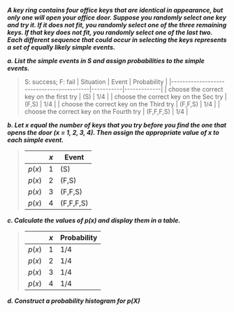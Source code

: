 ***A key ring contains four office
keys that are identical in appearance, but only one
will open your office door. Suppose you randomly
select one key and try it. If it does not fit, you randomly
select one of the three remaining keys. If that
key does not fit, you randomly select one of the last
two. Each different sequence that could occur in
selecting the keys represents a set of equally likely
simple events.***

***a. List the simple events in S and assign probabilities
to the simple events.***
>
>S: success; F: fail
>|          Situation                       | Event     | Probability |
>|------------------------------------------|-----------|-------------|
>| choose the correct key on the first try  | (S)       |     1/4     |
>| choose the correct key on the Sec try    | (F,S)     |     1/4     |
>| choose the correct key on the Third try  | (F,F,S)   |     1/4     |
>| choose the correct key on the Fourth try | (F,F,F,S) |     1/4     |

***b. Let x equal the number of keys that you try before you find the one that opens the door (x = 1, 2, 3, 4). Then assign the appropriate value of x to each simple event.***

>|         | $x$ |   Event  |
>|---------|-----|----------|
>| $p$($x$)|  1  | (S)      |
>| $p$($x$)|  2  | (F,S)    |
>| $p$($x$)|  3  | (F,F,S)  |
>| $p$($x$)|  4  | (F,F,F,S)|

***c. Calculate the values of p(x) and display them in a table.***

>|         | $x$ | Probability |
>|---------|-----|-------------|
>| $p$($x$)|  1  |     1/4     |
>| $p$($x$)|  2  |     1/4     |
>| $p$($x$)|  3  |     1/4     |
>| $p$($x$)|  4  |     1/4     |
>

***d. Construct a probability histogram for p(X)***
